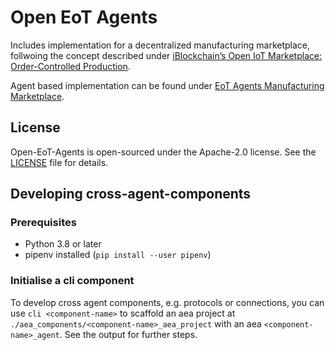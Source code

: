 # Open EoT Agents

Includes implementation for a decentralized manufacturing marketplace, follwoing the concept described under [iBlockchain’s Open IoT Marketplace: Order-Controlled Production](https://industrial-blockchain.medium.com/iblockchains-open-iot-marketplace-order-controlled-production-4c09483b3acc).

Agent based implementation can be found under [EoT Agents Manufacturing Marketplace](EoT-Agents-Manifacturing-Marketplace/).

## License

Open-EoT-Agents is open-sourced under the Apache-2.0 license. See the
[LICENSE](LICENSES/Apache-2.0.txt) file for details.

## Developing cross-agent-components
### Prerequisites
* Python 3.8 or later
* pipenv installed (`pip install --user pipenv`)
### Initialise a cli component
To develop cross agent components, e.g. protocols or connections, you can use `cli <component-name>` to scaffold 
an aea project at `./aea_components/<component-name>_aea_project` with an aea `<component-name>_agent`.
See the output for further steps.